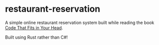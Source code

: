 # restaurant-reservation
A simple online restaurant reservation system built while reading the book [Code That Fits in Your Head](https://www.goodreads.com/book/show/57345272-code-that-fits-in-your-head).

Built using Rust rather than C#!
